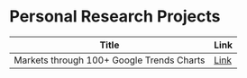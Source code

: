 # Personal Research Projects

Title| Link
--- | ---
Markets through 100+ Google Trends Charts |  [Link](https://colab.research.google.com/drive/1bOUHl3yuR7Po3CW2RkGwnHqIhMpKck_s?usp=sharing)
